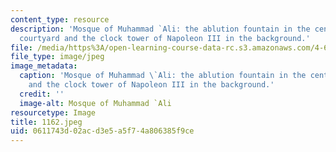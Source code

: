 ```yaml
---
content_type: resource
description: 'Mosque of Muhammad `Ali: the ablution fountain in the center of the
  courtyard and the clock tower of Napoleon III in the background.'
file: /media/https%3A/open-learning-course-data-rc.s3.amazonaws.com/4-615-the-architecture-of-cairo-spring-2002/0611743d02acd3e5a5f74a806385f9ce_1162.jpeg
file_type: image/jpeg
image_metadata:
  caption: 'Mosque of Muhammad \`Ali: the ablution fountain in the center of the courtyard
    and the clock tower of Napoleon III in the background.'
  credit: ''
  image-alt: Mosque of Muhammad `Ali
resourcetype: Image
title: 1162.jpeg
uid: 0611743d-02ac-d3e5-a5f7-4a806385f9ce
---
```

